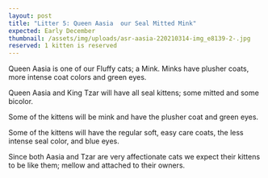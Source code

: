 ```yaml
---
layout: post
title: "Litter 5: Queen Aasia  our Seal Mitted Mink"
expected: Early December
thumbnail: /assets/img/uploads/asr-aasia-220210314-img_e8139-2-.jpg
reserved: 1 kitten is reserved
---
```

Queen Aasia is one of our Fluffy cats; a Mink. Minks have plusher coats, more intense coat colors and green eyes. 

Queen Aasia and King Tzar will have all seal kittens; some mitted and some bicolor.

Some of the kittens will be mink and have the plusher coat and green eyes. 

Some of the kittens will have the regular soft, easy care coats,  the less intense seal color, and blue eyes. 

Since both Aasia and Tzar are very affectionate cats we expect their kittens to be like them; mellow and attached to their owners.